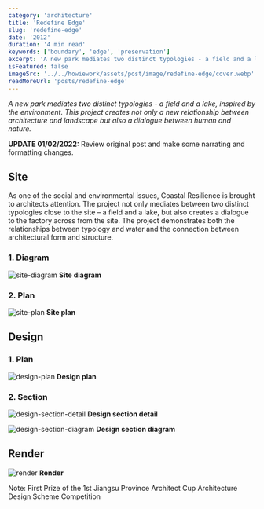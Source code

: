 ```yaml
---
category: 'architecture'
title: 'Redefine Edge'
slug: 'redefine-edge'
date: '2012'
duration: '4 min read'
keywords: ['boundary', 'edge', 'preservation']
excerpt: 'A new park mediates two distinct typologies - a field and a lake, inspired by the environment. This project creates not only a new relationship between architecture and landscape but also a dialogue between human and nature.'
isFeatured: false
imageSrc: '../../howiework/assets/post/image/redefine-edge/cover.webp'
readMoreUrl: 'posts/redefine-edge'
---
```


_A new park mediates two distinct typologies - a field and a lake, inspired by the environment. This project creates not only a new relationship between architecture and landscape but also a dialogue between human and nature._

**UPDATE 01/02/2022:** Review original post and make some narrating and formatting changes.

## Site

As one of the social and environmental issues, Coastal Resilience is brought to architects attention. The project not only mediates between two distinct typologies close to the site – a field and a lake, but also creates a dialogue to the factory across from the site. The project demonstrates both the relationships between typology and water and the connection between architectural form and structure.

### 1. Diagram

![site-diagram](../../howiework/assets/post/image/redefine-edge/site-diagram.webp)
**Site diagram**

### 2. Plan

![site-plan](../../howiework/assets/post/image/redefine-edge/site-plan.webp)
**Site plan**

## Design

### 1. Plan

![design-plan](../../howiework/assets/post/image/redefine-edge/design-plan.webp)
**Design plan**

### 2. Section

![design-section-detail](../../howiework/assets/post/image/redefine-edge/design-section-detail.webp)
**Design section detail**

![design-section-diagram](../../howiework/assets/post/image/redefine-edge/design-section-diagram.webp)
**Design section diagram**

## Render

![render](../../howiework/assets/post/image/redefine-edge/render.webp)
**Render**

Note: First Prize of the 1st Jiangsu Province Architect Cup Architecture Design Scheme Competition
